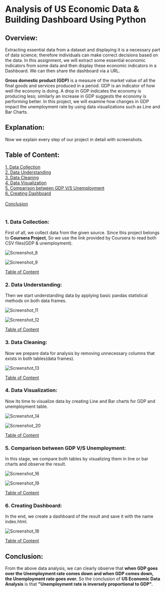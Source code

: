 # Analysis of US Economic Data & Building Dashboard Using Python
 ## Overview:
Extracting essential data from a dataset and displaying it is a necessary part of data science; therefore individuals can make correct decisions based on the data. In this assignment, we will extract some essential economic indicators from some data and then display these economic indicators in a Dashboard. We can then share the dashboard via a URL.

<b>Gross domestic product (GDP)</b> is a measure of the market value of all the final goods and services produced in a period. GDP is an indicator of how well the economy is doing. A drop in GDP indicates the economy is producing less; similarly an increase in GDP suggests the economy is performing better. In this project, we will examine how changes in GDP impact the unemployment rate by using data visualizations such as Line and Bar Charts.

## Explanation:
Now we explain every step of our project in detail with screenshots.
<a id='toc'></a>
## Table of Content:
[1. Data Collection](#l1)<br>
[2. Data Understanding](#l2)<br>
[3. Data Cleaning](#l3)<br>
[4. Data Visualization](#l4)<br>
[5. Comparison between GDP V/S Unemployment](#l5)<br>
[6. Creating Dashboard](#l6)<br><br>
[Conclusion](#conclusion)<br><br>

<a id='l1'></a>
### 1. Data Collection: 
First of all, we collect data from the given source. Since this project belongs to <b>Coursera Project</b>, So we use the link provided by Coursera to read both CSV files(GDP & unemployment).
<br>

![Screenshot_8](https://user-images.githubusercontent.com/46135898/67658114-7d002a80-f97a-11e9-8c41-6d5d4bee485e.png)

![Screenshot_9](https://user-images.githubusercontent.com/46135898/67658125-838ea200-f97a-11e9-9c97-03fc833db071.png)

[Table of Content](#toc)
<a id='l2'></a>
### 2. Data Understanding:
Then we start understanding data by applying basic pandas statistical methods on both data frames.

![Screenshot_11](https://user-images.githubusercontent.com/46135898/67658138-8ee1cd80-f97a-11e9-9a5f-82df8497085e.png)

![Screenshot_12](https://user-images.githubusercontent.com/46135898/67658141-92755480-f97a-11e9-8bc6-c150ce48251a.png)

[Table of Content](#toc)
<a id='l3'></a>
### 3. Data Cleaning:
Now we prepare data for analysis by removing unnecessary columns that exists in both tables(data frames).

![Screenshot_13](https://user-images.githubusercontent.com/46135898/67715121-02bbbe80-f9eb-11e9-9edb-da8aa0d7be7a.png)

[Table of Content](#toc)

<a id='l4'></a>
### 4. Data Visualization:
Now its time to visualize data by creating Line and Bar charts for GDP and unemployment table.

![Screenshot_14](https://user-images.githubusercontent.com/46135898/67658147-96a17200-f97a-11e9-87ee-245410c2f955.png)

![Screenshot_20](https://user-images.githubusercontent.com/46135898/67715339-7b227f80-f9eb-11e9-8a21-ccd47b148288.png)

[Table of Content](#toc)

<a id='l5'></a>
### 5. Comparison between GDP V/S Unemployment:
In this stage, we compare both tables by visualizing them in line or bar charts and observe the result.

![Screenshot_16](https://user-images.githubusercontent.com/46135898/67658169-a620bb00-f97a-11e9-902f-f66416693723.png)

![Screenshot_19](https://user-images.githubusercontent.com/46135898/67658234-d0727880-f97a-11e9-8d29-ed71ae7845e4.png)

[Table of Content](#toc)
<a id='l6'></a>
### 6. Creating Dashboard:
In the end, we create a dashboard of the result and save it with the name index.html.

![Screenshot_18](https://user-images.githubusercontent.com/46135898/67658216-c486b680-f97a-11e9-8ad3-0cc6b6e467bd.png)

[Table of Content](#toc)
<a id='conclusion'></a>
## Conclusion:
From the above data analysis, we can clearly observe that <b>when GDP goes over the Unemployment rate comes down and when GDP comes down, the Unemployment rate goes over.</b> So the conclusion of <b>US Economic Data Analysis</b> is that <b>"Unemployment rate is inversely proportional to GDP".<b>







